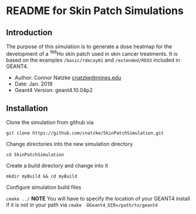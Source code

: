 # README for Skin Patch Simulations
## Introduction 
The purpose of this simulation is to generate a dose heatmap for the development of a <sup>166</sup>Ho skin patch used in skin cancer treatments. It is based on the examples `/basic/rdecay01` and `/extended/REO3` included in GEANT4. 

- Author: Connor Natzke cnatzke@mines.edu
- Date: Jan. 2019
- Geant4 Version: geant4.10.04p2

## Installation
Clone the simulation from github via 

`git clone https://github.com/cnatzke/SkinPatchSimulation.git`


Change directories into the new simulation directory

`cd SkinPatchSimulation`


Create a build directory and change into it

`mkdir myBuild && cd myBuild`


Configure simulation build files

`cmake ../`
**NOTE** You will have to specify the location of your GEANT4 install if it is
not in your path via `cmake -DGeant4_DIR=/path/to/geant4`
